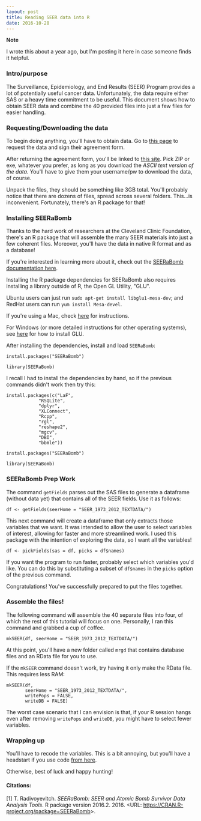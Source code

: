 ```yaml
---
layout: post
title: Reading SEER data into R
date: 2016-10-28
---
```


**Note**

I wrote this about a year ago, but I'm posting it here in case someone
finds it helpful.

### Intro/purpose

The Surveillance, Epidemiology, and End Results (SEER) Program provides
a lot of potentially useful cancer data. Unfortunately, the data 
require either SAS or a heavy time commitment to be useful. This document 
shows how to obtain SEER data and combine the 40 provided files into 
just a few files for easier handling.

### Requesting/Downloading the data

To begin doing anything, you'll have to obtain data. Go to [this
page](http://seer.cancer.gov/data/access.html) to request the data and
sign their agreement form.

After returning the agreement form, you'll be linked to [this
site](http://seer.cancer.gov/data/options.html). Pick ZIP or exe,
whatever you prefer, as long as you download the *ASCII text version of
the data*. You'll have to give them your username/pw to download the
data, of course.

Unpack the files, they should be something like 3GB total. You'll
probably notice that there are dozens of files, spread across several
folders. This...is inconvenient. Fortunately, there's an R package for
that!

### Installing SEERaBomb

Thanks to the hard work of researchers at the Cleveland Clinic
Foundation, there's an R package that will assemble the many SEER materials
into just a few coherent files. Moreover, you'll have the data in native R 
format and as a database! 

If you're interested in learning more about it, check out the [SEERaBomb
documentation here](https://cran.r-project.org/web/packages/SEERaBomb/index.html).

Installing the R package dependencies for SEERaBomb also requires
installing a library outside of R, the Open GL Utility, "GLU".

Ubuntu users can just run `sudo apt-get install libglu1-mesa-dev`; and
RedHat users can run `yum install Mesa-devel`.

If you're using a Mac, check
[here](http://alumni.cs.ucsb.edu/~wombatty/tutorials/opengl_mac_osx.html)
for instructions.

For Windows (or more detailed instructions for other operating systems), see [here](https://www.opengl.org/documentation/implementations/) for how to install GLU.

After installing the dependencies, install and load `SEERaBomb`:  

    install.packages("SEERaBomb")

    library(SEERaBomb)

I recall I had to install the dependencies by hand, so if the previous 
commands didn't work then try this: 


    install.packages(c("LaF",
                "RSQLite",
                "dplyr",
                "XLConnect",
                "Rcpp",
                "rgl",
                "reshape2",
                "mgcv",
                "DBI",
                "bbmle"))

    install.packages("SEERaBomb")

    library(SEERaBomb)


### SEERaBomb Prep Work

The command `getFields` parses out the SAS files to generate a dataframe
(without data yet) that contains all of the SEER fields. Use it as
follows:

    df <- getFields(seerHome = "SEER_1973_2012_TEXTDATA/")

This next command will create a dataframe that only extracts those
variables that we want. It was intended to allow the user to select
variables of interest, allowing for faster and more streamlined work. I
used this package with the intention of exploring the data, so I want
all the variables!

    df <- pickFields(sas = df, picks = df$names)

If you want the program to run faster, probably select which variables
you'd like. You can do this by substituting a subset of `df$names` in
the `picks` option of the previous command.

Congratulations! You've successfully prepared to put the files together.

### Assemble the files!

The following command will assemble the 40 separate files into four, of
which the rest of this tutorial will focus on one. Personally, I ran
this command and grabbed a cup of coffee.

    mkSEER(df, seerHome = "SEER_1973_2012_TEXTDATA/")


At this point, you'll have a new folder called `mrgd` that contains 
database files and an RData file for you to use. 

If the `mkSEER` command doesn't work, try having it only make the 
RData file. This requires less RAM: 

    mkSEER(df, 
           seerHome = "SEER_1973_2012_TEXTDATA/", 
           writePops = FALSE, 
           writeDB = FALSE)

The worst case scenario that I can envision is that, if your R session
hangs even after removing `writePops` and `writeDB`, you might have 
to select fewer variables. 

### Wrapping up

You'll have to recode the variables. This is a bit annoying, but you'll 
have a headstart if you use code [from here](https://github.com/mustafaascha/SEERwithR/blob/master/02%20-%20Recoding/cleaningFakeData.R).

Otherwise, best of luck and happy hunting! 


#### Citations:

\[1\] T. Radivoyevitch. *SEERaBomb: SEER and Atomic Bomb Survivor Data
Analysis Tools*. R package version 2016.2. 2016. &lt;URL:
<https://CRAN.R-project.org/package=SEERaBomb>&gt;.

